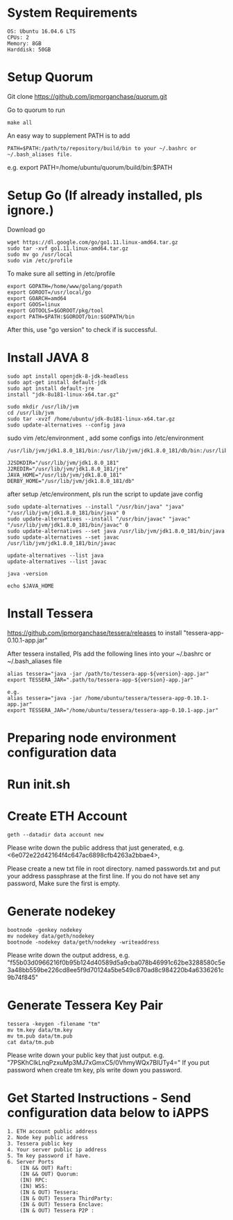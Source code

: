 # System Requirements
```
OS: Ubuntu 16.04.6 LTS
CPUs: 2
Memory: 8GB
Harddisk: 50GB
```
# Setup Quorum

Git clone https://github.com/jpmorganchase/quorum.git

Go to quorum to run 
```
make all
```
An easy way to supplement PATH is to add
```
PATH=$PATH:/path/to/repository/build/bin to your ~/.bashrc or ~/.bash_aliases file.
```
e.g. export PATH=/home/ubuntu/quorum/build/bin:$PATH

# Setup Go (If already installed, pls ignore.)

Download go

```
wget https://dl.google.com/go/go1.11.linux-amd64.tar.gz
sudo tar -xvf go1.11.linux-amd64.tar.gz
sudo mv go /usr/local
sudo vim /etc/profile
```
To make sure all setting in /etc/profile
```
export GOPATH=/home/www/golang/gopath
export GOROOT=/usr/local/go
export GOARCH=amd64
export GOOS=linux
export GOTOOLS=$GOROOT/pkg/tool
export PATH=$PATH:$GOROOT/bin:$GOPATH/bin
```
After this, use "go version" to check if is successful.

# Install JAVA 8
```
sudo apt install openjdk-8-jdk-headless
sudo apt-get install default-jdk
sudo apt install default-jre
install "jdk-8u181-linux-x64.tar.gz"

sudo mkdir /usr/lib/jvm
cd /usr/lib/jvm
sudo tar -xvzf /home/ubuntu/jdk-8u181-linux-x64.tar.gz
sudo update-alternatives --config java
```

sudo vim /etc/environment , add some configs into /etc/environment

```
/usr/lib/jvm/jdk1.8.0_181/bin:/usr/lib/jvm/jdk1.8.0_181/db/bin:/usr/lib/jvm/jdk1.8.0_181/jre/bin

J2SDKDIR="/usr/lib/jvm/jdk1.8.0_181"
J2REDIR="/usr/lib/jvm/jdk1.8.0_181/jre"
JAVA_HOME="/usr/lib/jvm/jdk1.8.0_181"
DERBY_HOME="/usr/lib/jvm/jdk1.8.0_181/db"
```
after setup /etc/environment, pls run the script to update jave config

```
sudo update-alternatives --install "/usr/bin/java" "java" "/usr/lib/jvm/jdk1.8.0_181/bin/java" 0
sudo update-alternatives --install "/usr/bin/javac" "javac" "/usr/lib/jvm/jdk1.8.0_181/bin/javac" 0
sudo update-alternatives --set java /usr/lib/jvm/jdk1.8.0_181/bin/java
sudo update-alternatives --set javac /usr/lib/jvm/jdk1.8.0_181/bin/javac

update-alternatives --list java
update-alternatives --list javac

java -version

echo $JAVA_HOME
```

# Install Tessera

https://github.com/jpmorganchase/tessera/releases to install "tessera-app-0.10.1-app.jar"

After tessera installed, Pls add the following lines into your ~/.bashrc or ~/.bash_aliases file

```
alias tessera="java -jar /path/to/tessera-app-${version}-app.jar"
export TESSERA_JAR=".path/to/tessera-app-${version}-app.jar"

e.g.
alias tessera="java -jar /home/ubuntu/tessera/tessera-app-0.10.1-app.jar"
export TESSERA_JAR="/home/ubuntu/tessera/tessera-app-0.10.1-app.jar"
```

# Preparing node environment configuration data

# Run init.sh

# Create ETH Account
```
geth --datadir data account new
```

Please write down the public address that just generated, e.g. <6e072e22d42164f4c647ac6898cfb4263a2bbae4>,

Please create a new txt file in root directory. named passwords.txt and put your address passphrase at the first line. If you do not have set any password, Make sure the first is empty.

# Generate nodekey
```
bootnode -genkey nodekey
mv nodekey data/geth/nodekey
bootnode -nodekey data/geth/nodekey -writeaddress
```
Please write down the output address, e.g. "f55b03d0966216f0b95b124d40589d5a9cba078b46991c62be3288580c5e3a48bb559be226cd8ee5f9d70124a5be549c870ad8c984220b4a6336261c9b74f845"

# Generate Tessera Key Pair

```
tessera -keygen -filename "tm"
mv tm.key data/tm.key
mv tm.pub data/tm.pub
cat data/tm.pub
```

Please write down your public key that just output. e.g. "7PSKhCIkLnqPzxuMp3MJ7xGmxC5/0VhmyWQx7BlUTy4="
If you put password when create tm key, pls write down you password.


# Get Started Instructions - Send configuration data below to iAPPS

```
1. ETH account public address
2. Node key public address
3. Tessera public key
4. Your server public ip address
5. Tm key password if have.
6. Server Ports
	(IN && OUT) Raft: 
	(IN && OUT) Quorum: 
	(IN) RPC: 
	(IN) WSS: 
	(IN & OUT) Tessera: 
	(IN & OUT) Tessera ThirdParty: 
	(IN & OUT) Tessera Enclave: 
	(IN & OUT) Tessera P2P : 
```
